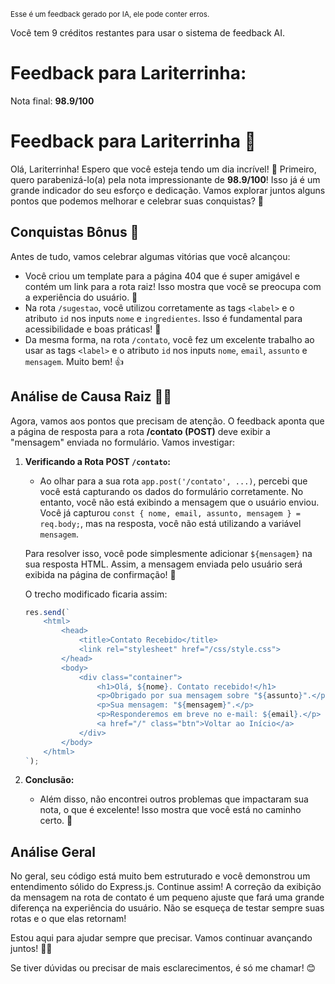 <sup>Esse é um feedback gerado por IA, ele pode conter erros.</sup>

Você tem 9 créditos restantes para usar o sistema de feedback AI.

# Feedback para Lariterrinha:

Nota final: **98.9/100**

# Feedback para Lariterrinha 🚀

Olá, Lariterrinha! Espero que você esteja tendo um dia incrível! 🌟 Primeiro, quero parabenizá-lo(a) pela nota impressionante de **98.9/100**! Isso já é um grande indicador do seu esforço e dedicação. Vamos explorar juntos alguns pontos que podemos melhorar e celebrar suas conquistas? 🎉

## Conquistas Bônus 🎉

Antes de tudo, vamos celebrar algumas vitórias que você alcançou:
- Você criou um template para a página 404 que é super amigável e contém um link para a rota raiz! Isso mostra que você se preocupa com a experiência do usuário. 🥳
- Na rota `/sugestao`, você utilizou corretamente as tags `<label>` e o atributo `id` nos inputs `nome` e `ingredientes`. Isso é fundamental para acessibilidade e boas práticas! 👏
- Da mesma forma, na rota `/contato`, você fez um excelente trabalho ao usar as tags `<label>` e o atributo `id` nos inputs `nome`, `email`, `assunto` e `mensagem`. Muito bem! 👍

## Análise de Causa Raiz 🕵️‍♂️

Agora, vamos aos pontos que precisam de atenção. O feedback aponta que a página de resposta para a rota **/contato (POST)** deve exibir a "mensagem" enviada no formulário. Vamos investigar:

1. **Verificando a Rota POST `/contato`:**
   - Ao olhar para a sua rota `app.post('/contato', ...)`, percebi que você está capturando os dados do formulário corretamente. No entanto, você não está exibindo a mensagem que o usuário enviou. Você já capturou `const { nome, email, assunto, mensagem } = req.body;`, mas na resposta, você não está utilizando a variável `mensagem`.
   
   Para resolver isso, você pode simplesmente adicionar `${mensagem}` na sua resposta HTML. Assim, a mensagem enviada pelo usuário será exibida na página de confirmação! 📝

   O trecho modificado ficaria assim:
   ```javascript
   res.send(`
       <html>
           <head>
               <title>Contato Recebido</title>
               <link rel="stylesheet" href="/css/style.css">
           </head>
           <body>
               <div class="container">
                   <h1>Olá, ${nome}. Contato recebido!</h1>
                   <p>Obrigado por sua mensagem sobre "${assunto}".</p>
                   <p>Sua mensagem: "${mensagem}".</p>
                   <p>Responderemos em breve no e-mail: ${email}.</p>
                   <a href="/" class="btn">Voltar ao Início</a>
               </div>
           </body>
       </html>
   `);
   ```

2. **Conclusão:**
   - Além disso, não encontrei outros problemas que impactaram sua nota, o que é excelente! Isso mostra que você está no caminho certo. 🚀

## Análise Geral

No geral, seu código está muito bem estruturado e você demonstrou um entendimento sólido do Express.js. Continue assim! A correção da exibição da mensagem na rota de contato é um pequeno ajuste que fará uma grande diferença na experiência do usuário. Não se esqueça de testar sempre suas rotas e o que elas retornam! 

Estou aqui para ajudar sempre que precisar. Vamos continuar avançando juntos! 💪✨

Se tiver dúvidas ou precisar de mais esclarecimentos, é só me chamar! 😊